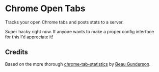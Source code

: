 # Chrome Open Tabs

Tracks your open Chrome tabs and posts stats to a server.

Super hacky right now. If anyone wants to make a proper config interface for this I'd appreciate it!

## Credits

Based on the more thorough [chrome-tab-statistics](https://github.com/beaugunderson/chrome-tab-statistics) by [Beau Gunderson](https://beaugunderson.com/).

